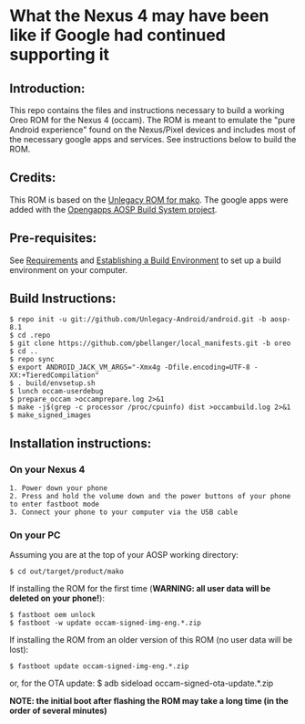 # What the Nexus 4 may have been like if Google had continued supporting it

## Introduction:
This repo contains the files and instructions necessary to build a working Oreo ROM for the Nexus 4 (occam). The ROM is meant to emulate the "pure Android experience" found on the Nexus/Pixel devices and includes most of the necessary google apps and services.
See instructions below to build the ROM.

## Credits:
This ROM is based on the [Unlegacy ROM for mako](https://github.com/Unlegacy-Android/android). The google apps were added with the [Opengapps AOSP Build System project](https://github.com/opengapps/aosp_build).

## Pre-requisites:
See [Requirements](http://s.android.com/source/requirements.html) and [Establishing a Build Environment](http://s.android.com/source/initializing.html) to set up a build environment on your computer.

## Build Instructions:
    $ repo init -u git://github.com/Unlegacy-Android/android.git -b aosp-8.1
    $ cd .repo
    $ git clone https://github.com/pbellanger/local_manifests.git -b oreo
    $ cd ..
    $ repo sync
    $ export ANDROID_JACK_VM_ARGS="-Xmx4g -Dfile.encoding=UTF-8 -XX:+TieredCompilation"
    $ . build/envsetup.sh
    $ lunch occam-userdebug
    $ prepare_occam >occamprepare.log 2>&1
    $ make -j$(grep -c processor /proc/cpuinfo) dist >occambuild.log 2>&1
    $ make_signed_images

## Installation instructions:

### On your Nexus 4
    1. Power down your phone
    2. Press and hold the volume down and the power buttons of your phone to enter fastboot mode
    3. Connect your phone to your computer via the USB cable

### On your PC
Assuming you are at the top of your AOSP working directory:

    $ cd out/target/product/mako

If installing the ROM for the first time (**WARNING: all user data will be deleted on your phone!**):

    $ fastboot oem unlock
    $ fastboot -w update occam-signed-img-eng.*.zip

If installing the ROM from an older version of this ROM (no user data will be lost):

    $ fastboot update occam-signed-img-eng.*.zip
or, for the OTA update:
    $ adb sideload occam-signed-ota-update.*.zip

**NOTE: the initial boot after flashing the ROM may take a long time (in the order of several minutes)**
